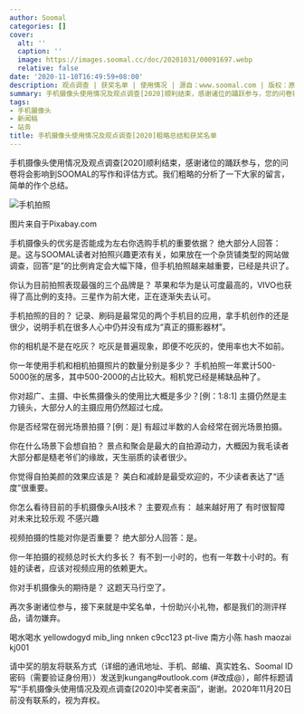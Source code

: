 ```yaml
---
author: Soomal
categories: []
cover:
  alt: ''
  caption: ''
  image: https://images.soomal.cc/doc/20201031/00091697.webp
  relative: false
date: '2020-11-10T16:49:59+08:00'
description: 观点调查 | 获奖名单 | 使用情况 | 源自：www.soomal.com | 版权：原创 |  平均/总评分：09.13/73
summary: 手机摄像头使用情况及观点调查[2020]顺利结束，感谢诸位的踊跃参与，您的问卷将会影响到SOOMAL的写作和评估方式。我们粗略的分析了一下大家的留言，简单的作个总结。
tags:
- 手机摄像头
- 新闻稿
- 站务
title: 手机摄像头使用情况及观点调查[2020]粗略总结和获奖名单
---
```


手机摄像头使用情况及观点调查[2020]顺利结束，感谢诸位的踊跃参与，您的问卷将会影响到SOOMAL的写作和评估方式。我们粗略的分析了一下大家的留言，简单的作个总结。

![手机拍照](https://images.soomal.cc/doc/20201031/00091697.webp)

图片来自于Pixabay.com


手机摄像头的优劣是否能成为左右你选购手机的重要依据？
绝大部分人回答：是。这与SOOMAL读者对拍照兴趣更浓有关，如果放在一个杂货铺类型的网站做调查，回答“是”的比例肯定会大幅下降，但手机拍照越来越重要，已经是共识了。

你认为目前拍照表现最强的三个品牌是？
苹果和华为是认可度最高的，VIVO也获得了高比例的支持。三星作为前大佬，正在逐渐失去认可。

手机拍照的目的？
记录、刷码是最常见的两个手机目的应用，拿手机创作的还是很少，说明手机在很多人心中仍并没有成为“真正的摄影器材”。

你的相机是不是在吃灰？
吃灰是普遍现象，即便不吃灰的，使用率也大不如前。

你一年使用手机和相机拍摄照片的数量分别是多少？
手机拍照一年累计500-5000张的居多，其中500-2000的占比较大。相机党已经是稀缺品种了。

你对超广、主摄、中长焦摄像头的使用比大概是多少？[例：1:8:1]
主摄仍然是主力镜头，大部分人的主摄应用仍然超过七成。

你是否经常在弱光场景拍摄？[例：是]
有超过半数的人会经常在弱光场景拍摄。

你在什么场景下会想自拍？
景点和聚会是最大的自拍源动力，大概因为我毛读者大部分都是糙老爷们的缘故，天生丽质的读者很少。

你觉得自拍美颜的效果应该是？
美白和减龄是最受欢迎的，不少读者表达了“适度”很重要。

你怎么看待目前的手机摄像头AI技术？ 
主要观点有：
越来越好用了
有时很智障
对未来比较乐观
不感兴趣

视频拍摄的性能对你是否重要？
绝大部分人回答：是。

你一年拍摄的视频总时长大约多长？
有不到一小时的，也有一年数十小时的。有娃的读者，应该对视频应用的依赖更大。

你对手机摄像头的期待是？
这题天马行空了。

再次多谢诸位参与，接下来就是中奖名单，十份助兴小礼物，都是我们的测评样品，请勿嫌弃。



喝水喝水 yellowdogyd  mib_ling nnken c9cc123
pt-live 南方小陈 hash maozai  kj001

请中奖的朋友将联系方式（详细的通讯地址、手机、邮编、真实姓名、Soomal ID密码（需要验证身份用））发送到kungang#outlook.com (#改成@），邮件标题请写“手机摄像头使用情况及观点调查[2020]中奖者来函”，谢谢。2020年11月20日前没有联系的，视为弃权。